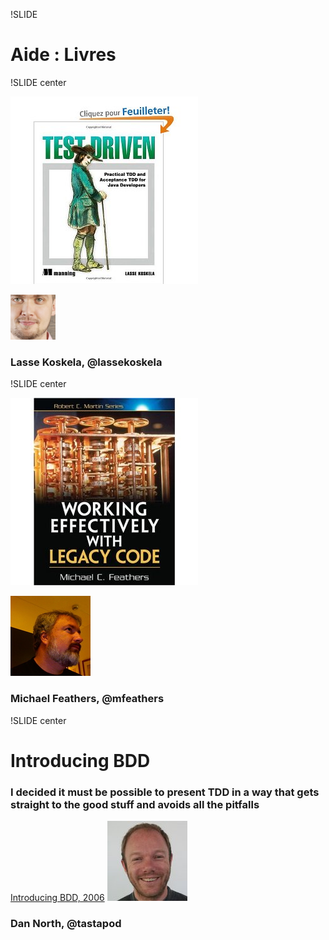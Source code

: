 !SLIDE

Aide : Livres
=============

!SLIDE center

![Test Driven](book-test-driven.jpg)

![koskela](koskela-twitter.png)
### Lasse Koskela, @lassekoskela

!SLIDE center

![Working Effectively With Legacy Code](book-working-effectively-with-legacy-code.jpg)

![feathers](feathers-twitter.jpg)
### Michael Feathers, @mfeathers

!SLIDE center

Introducing BDD
===============

### I decided it must be possible to present TDD in a way that gets straight to the good stuff and avoids all the pitfalls ###
[Introducing BDD, 2006](http://dannorth.net/introducing-bdd/)
![north-twitter](north-twitter.jpg)
### Dan North, @tastapod ###
